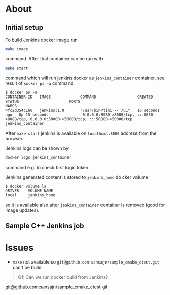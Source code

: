 # About

## Initial setup

To build Jenkins docker image run

```bash
make image
```

command. After that container can be run with

```bash
make start
```

command which will run jenkins docker as `jenkins_container` container, see result of `socker ps -a` command

```conosle
$ docker ps -a
CONTAINER ID   IMAGE             COMMAND                  CREATED          STATUS                      PORTS                                                                                      NAMES
4fc2d354c160   jenkins:1.0       "/usr/bin/tini -- /u…"   16 seconds ago   Up 15 seconds               0.0.0.0:8080->8080/tcp, :::8080->8080/tcp, 0.0.0.0:50000->50000/tcp, :::50000->50000/tcp   jenkins_container
```

After `make start` jenkins is available on `localhost:8000` address from the browser.

Jenkins logs can be shown by

```bash
docker logs jenkins_container
```

command e.g. to check first login token.

Jenkins generated content is stored to `jenkins_home` do	cker volume

```console
$ docker volume ls
DRIVER    VOLUME NAME
local     jenkins_home
```

so it is available also after `jenkins_container` container is removed (good for image updates).

## Sample C++ Jenkins job



# Issues

- `make` not available so `git@github.com:sansajn/sample_cmake_ctest.git` can't be build

> Q1: Can we run docker build from Jenkins?

git@github.com:sansajn/sample_cmake_ctest.git